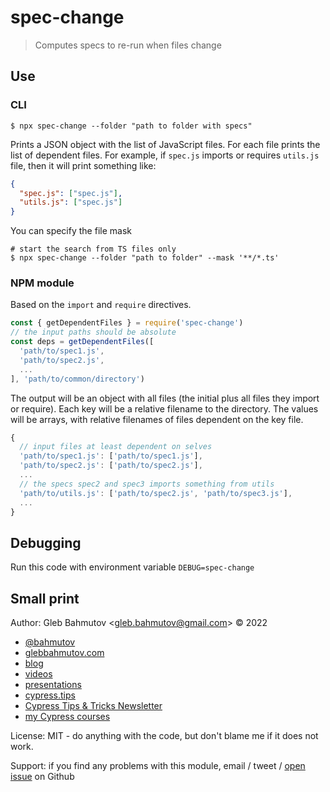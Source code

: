 # spec-change

> Computes specs to re-run when files change

## Use

### CLI

```
$ npx spec-change --folder "path to folder with specs"
```

Prints a JSON object with the list of JavaScript files. For each file prints the list of dependent files. For example, if `spec.js` imports or requires `utils.js` file, then it will print something like:

```json
{
  "spec.js": ["spec.js"],
  "utils.js": ["spec.js"]
}
```

You can specify the file mask

```
# start the search from TS files only
$ npx spec-change --folder "path to folder" --mask '**/*.ts'
```

### NPM module

Based on the `import` and `require` directives.

```js
const { getDependentFiles } = require('spec-change')
// the input paths should be absolute
const deps = getDependentFiles([
  'path/to/spec1.js',
  'path/to/spec2.js',
  ...
], 'path/to/common/directory')
```

The output will be an object with all files (the initial plus all files they import or require). Each key will be a relative filename to the directory. The values will be arrays, with relative filenames of files dependent on the key file.

```js
{
  // input files at least dependent on selves
  'path/to/spec1.js': ['path/to/spec1.js'],
  'path/to/spec2.js': ['path/to/spec2.js'],
  ...
  // the specs spec2 and spec3 imports something from utils
  'path/to/utils.js': ['path/to/spec2.js', 'path/to/spec3.js'],
  ...
}
```

## Debugging

Run this code with environment variable `DEBUG=spec-change`

## Small print

Author: Gleb Bahmutov &lt;gleb.bahmutov@gmail.com&gt; &copy; 2022

- [@bahmutov](https://twitter.com/bahmutov)
- [glebbahmutov.com](https://glebbahmutov.com)
- [blog](https://glebbahmutov.com/blog)
- [videos](https://www.youtube.com/glebbahmutov)
- [presentations](https://slides.com/bahmutov)
- [cypress.tips](https://cypress.tips)
- [Cypress Tips & Tricks Newsletter](https://cypresstips.substack.com/)
- [my Cypress courses](https://cypress.tips/courses)

License: MIT - do anything with the code, but don't blame me if it does not work.

Support: if you find any problems with this module, email / tweet /
[open issue](https://github.com/bahmutov/spec-change/issues) on Github
